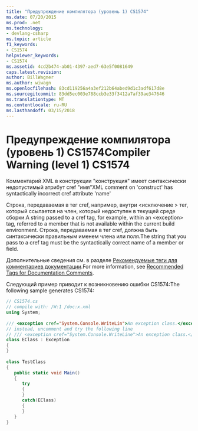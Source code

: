 ```yaml
---
title: "Предупреждение компилятора (уровень 1) CS1574"
ms.date: 07/20/2015
ms.prod: .net
ms.technology:
- devlang-csharp
ms.topic: article
f1_keywords:
- CS1574
helpviewer_keywords:
- CS1574
ms.assetid: 4cd2b474-ab01-4397-aed7-63e5f0081649
caps.latest.revision: 
author: BillWagner
ms.author: wiwagn
ms.openlocfilehash: 83cd119256a4a3ef212b64abed9d1c3adf617d8e
ms.sourcegitcommit: 83dd5ec003e788ccb3e33f3412a7af39ae347646
ms.translationtype: MT
ms.contentlocale: ru-RU
ms.lasthandoff: 03/15/2018
---
```

# <a name="compiler-warning-level-1-cs1574"></a><span data-ttu-id="59a10-102">Предупреждение компилятора (уровень 1) CS1574</span><span class="sxs-lookup"><span data-stu-id="59a10-102">Compiler Warning (level 1) CS1574</span></span>
<span data-ttu-id="59a10-103">Комментарий XML в конструкции "конструкция" имеет синтаксически недопустимый атрибут cref "имя"</span><span class="sxs-lookup"><span data-stu-id="59a10-103">XML comment on 'construct' has syntactically incorrect cref attribute 'name'</span></span>  
  
 <span data-ttu-id="59a10-104">Строка, передаваемая в тег cref, например, внутри \<исключение > тег, который ссылается на член, который недоступен в текущей среде сборки.</span><span class="sxs-lookup"><span data-stu-id="59a10-104">A string passed to a cref tag, for example, within an \<exception> tag, referred to a member that is not available within the current build environment.</span></span> <span data-ttu-id="59a10-105">Строка, передаваемая в тег cref, должна быть синтаксически правильным именем члена или поля.</span><span class="sxs-lookup"><span data-stu-id="59a10-105">The string that you pass to a cref tag must be the syntactically correct name of a member or field.</span></span>  
  
 <span data-ttu-id="59a10-106">Дополнительные сведения см. в разделе [Рекомендуемые теги для комментариев документации](../../csharp/programming-guide/xmldoc/recommended-tags-for-documentation-comments.md).</span><span class="sxs-lookup"><span data-stu-id="59a10-106">For more information, see [Recommended Tags for Documentation Comments](../../csharp/programming-guide/xmldoc/recommended-tags-for-documentation-comments.md).</span></span>  
  
 <span data-ttu-id="59a10-107">Следующий пример приводит к возникновению ошибки CS1574:</span><span class="sxs-lookup"><span data-stu-id="59a10-107">The following sample generates CS1574:</span></span>  
  
```csharp  
// CS1574.cs  
// compile with: /W:1 /doc:x.xml  
using System;  
  
/// <exception cref="System.Console.WriteLin">An exception class.</exception>   // CS1574  
// instead, uncomment and try the following line  
// /// <exception cref="System.Console.WriteLine">An exception class.</exception>  
class EClass : Exception  
{  
}  
  
class TestClass  
{  
   public static void Main()  
   {  
      try  
      {  
      }  
      catch(EClass)  
      {  
      }  
   }  
}  
```
